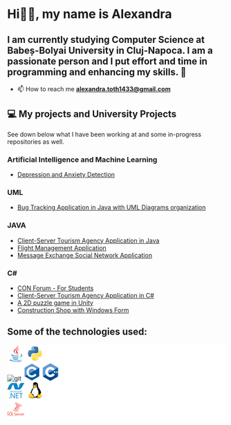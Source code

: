 <h1>Hi👋🏼, my name is Alexandra</h1>
<h2 >I am currently studying Computer Science at Babeș-Bolyai University in Cluj-Napoca. I am a passionate person and I put effort and time in programming and enhancing my skills. 🌻
</h2>

- 📫 How to reach me **alexandra.toth1433@gmail.com**

<h2>💻 My projects and University Projects</h2>
<p> See down below what I have been working at and some in-progress repositories as well.</p>

<h3>Artificial Intelligence and Machine Learning</h3>
<ul>
 <li><a href="https://github.com/Alexandra7a/fuzzyminds.git">Depression and Anxiety Detection </a></li>
</ul>
<h3>UML</h3>
<ul>
 <li><a href="https://github.com/Alexandra7a/BugTrackerApp">Bug Tracking Application in Java with UML Diagrams organization</a></li>
</ul>
<h3>JAVA</h3>
<ul>
 <li> <a href="https://github.com/Alexandra7a/TourismAgencyJava.git">Client-Server Tourism Agency Application in Java</a></li>
 <li> <a href="https://github.com/Alexandra7a/FlyAway.git">Flight Management Application</a></li>
 <li> <a href="https://github.com/Alexandra7a/SocialNetwork.git">Message Exchange Social Network Application</a></li>
</ul>

<h3>C#</h3>
<ul>
 <li><a href="https://github.com/Alexandra7a/CONforumBackend">CON Forum - For Students</a></li>
  <li> <a href="https://github.com/Alexandra7a/TourismAgencyCSharp.git">Client-Server Tourism Agency Application in C#</a></li>
 <li> <a href="https://github.com/Alexandra7a/NightmareFactory_.git">A 2D puzzle game in Unity</a></li>
 <li> <a href="https://github.com/Alexandra7a/Dedeman.git">Construction Shop with Windows Form </a></li>

</ul>

<!--
<h3>Python</h3>
<ul>
 <li> <a href="https://github.com/Alexandra7a/Songs.git">A minimal song management project</a></li>
</ul>
-->

<h2 align="left">Some of the technologies used: </h2>
<p align="left" style="background-color: white;"> 
 <img src="https://raw.githubusercontent.com/devicons/devicon/master/icons/java/java-original.svg" alt="java" width="40" height="40"/>
   <img src="https://github.com/devicons/devicon/blob/master/icons/python/python-original.svg" alt="python" width="40" height="40"/>


<!--  <img src="https://raw.githubusercontent.com/devicons/devicon/master/icons/css3/css3-original-wordmark.svg" alt="css3" width="40" height="40"/> 
 <img src="https://raw.githubusercontent.com/devicons/devicon/master/icons/html5/html5-original-wordmark.svg" alt="html5" width="40" height="40"/> 
 -->
 
 
<br>
 <img src="https://www.vectorlogo.zone/logos/git-scm/git-scm-icon.svg" alt="git" width="40" height="40"/>
<img src="https://raw.githubusercontent.com/devicons/devicon/master/icons/c/c-original.svg" alt="c" width="40" height="40"/> 
<img src="https://raw.githubusercontent.com/devicons/devicon/master/icons/cplusplus/cplusplus-original.svg" alt="cplusplus" width="40" height="40"/> <br>
  
 
 <img src="https://github.com/devicons/devicon/blob/master/icons/dot-net/dot-net-plain-wordmark.svg" alt="dotnet" width="40" height="40"/>

<img src="https://raw.githubusercontent.com/devicons/devicon/master/icons/linux/linux-original.svg" alt="linux" width="40" height="40"/> 
<br>
<img src="https://github.com/devicons/devicon/blob/master/icons/microsoftsqlserver/microsoftsqlserver-plain-wordmark.svg" alt="mssql" width="40" height="40"/> 
<!-- <img src="https://raw.githubusercontent.com/devicons/devicon/master/icons/mysql/mysql-original-wordmark.svg" alt="mysql" width="40" height="40"/> 
<img src="https://www.vectorlogo.zone/logos/sqlite/sqlite-icon.svg" alt="sqlite" width="40" height="40"/> 

-->
<img src="https://raw.githubusercontent.com/devicons/devicon/master/icons/postgresql/postgresql-original-wordmark.svg" alt="postgresql" width="40" height="40"/>
<br>
<img src="https://www.vectorlogo.zone/logos/unity3d/unity3d-icon.svg" alt="unity" width="40" height="40"/>
</p>
